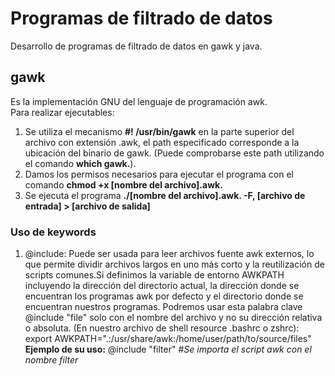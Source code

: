 # Programas de filtrado de datos

Desarrollo de programas de filtrado de datos en gawk y java.

## gawk

Es la implementación GNU del lenguaje de programación awk.  
Para realizar ejecutables:

1. Se utiliza el mecanismo **#! /usr/bin/gawk** en la parte superior del archivo con extensión .awk, el path especificado corresponde a la ubicación del binario de gawk. (Puede comprobarse este path utilizando el comando **which gawk.**).
2. Damos los permisos necesarios para ejecutar el programa con el comando **chmod +x [nombre del archivo].awk.**
3. Se ejecuta el programa **./[nombre del archivo].awk. -F\, [archivo de entrada] > [archivo de salida]**

### Uso de keywords

1. @include: Puede ser usada para leer archivos fuente awk externos, lo que permite dividir archivos largos en uno más corto y la reutilización de scripts comunes.Si definimos la variable de entorno AWKPATH incluyendo la dirección del directorio actual, la dirección donde se encuentran los programas awk por defecto y el directorio donde se encuentran nuestros programas. Podremos usar esta palabra clave @include "file" solo con el nombre del archivo y no su dirección relativa o absoluta. (En nuestro archivo de shell resource .bashrc o zshrc): export AWKPATH=".:/usr/share/awk:/home/user/path/to/source/files"  
   **Ejemplo de su uso:** @include "filter"   #_Se importa el script awk con el nombre filter_
